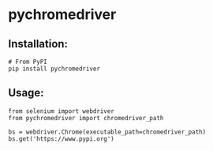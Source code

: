 # pychromedriver
## Installation:
```
# From PyPI
pip install pychromedriver
```
## Usage:
```
from selenium import webdriver
from pychromedriver import chromedriver_path

bs = webdriver.Chrome(executable_path=chromedriver_path)
bs.get('https://www.pypi.org')
```
